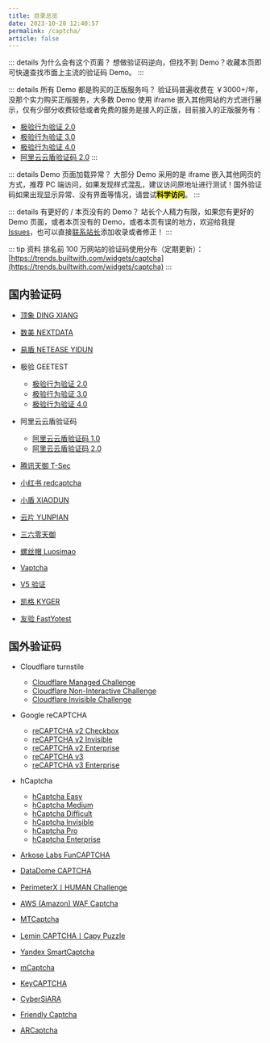 ```yaml
---
title: 目录总览
date: 2023-10-20 12:40:57
permalink: /captcha/
article: false
---
```


::: details 为什么会有这个页面？
想做验证码逆向，但找不到 Demo？收藏本页即可快速查找市面上主流的验证码 Demo。
:::

::: details 所有 Demo 都是购买的正版服务吗？
验证码普遍收费在 ￥3000+/年，没那个实力购买正版服务，大多数 Demo 使用 iframe 嵌入其他网站的方式进行展示，仅有少部分收费较低或者免费的服务是接入的正版，目前接入的正版服务有：
- [极验行为验证 2.0](/captcha/geetest-v2/)
- [极验行为验证 3.0](/captcha/geetest-v3/)
- [极验行为验证 4.0](/captcha/geetest-v4/)
- [阿里云云盾验证码 2.0](/captcha/aliyun-v2/)
:::

::: details Demo 页面加载异常？
大部分 Demo 采用的是 iframe 嵌入其他网页的方式，推荐 PC 端访问，如果发现样式混乱，建议访问原地址进行测试！国外验证码如果出现显示异常、没有界面等情况，请尝试<mark>**科学访问**</mark>。
:::

::: details 有更好的 / 本页没有的 Demo？
站长个人精力有限，如果您有更好的 Demo 页面，或者本页没有的 Demo，或者本页有误的地方，欢迎给我提 [Issues](https://github.com/TRHX/SpiderApi/issues)，也可以直接[联系站长](/#💡-反馈交流)添加收录或者修正！
:::

::: tip 资料
排名前 100 万网站的验证码使用分布（定期更新）：[https://trends.builtwith.com/widgets/captcha](https://trends.builtwith.com/widgets/captcha)
:::

## 国内验证码

- [顶象 DING XIANG](/captcha/dingxiang/)
- [数美 NEXTDATA](/captcha/shumei/)
- [易盾 NETEASE YIDUN](/captcha/yidun/)

- 极验 GEETEST
    - [极验行为验证 2.0](/captcha/geetest-v2/)
    - [极验行为验证 3.0](/captcha/geetest-v3/)
    - [极验行为验证 4.0](/captcha/geetest-v4/)

- 阿里云云盾验证码
  - [阿里云云盾验证码 1.0](/captcha/aliyun-v1/)
  - [阿里云云盾验证码 2.0](/captcha/aliyun-v2/)

- [腾讯天御 T-Sec](/captcha/tencent/)
- [小红书 redcaptcha](/captcha/redcaptcha/)
- [小盾 XIAODUN](/captcha/xiaodun/)
- [云片 YUNPIAN](/captcha/yunpian/)
- [三六零天御](/captcha/360/)
- [螺丝帽 Luosimao](/captcha/luosimao/)
- [Vaptcha](/captcha/vaptcha/)
- [V5 验证](/captcha/verify5/)
- [凯格 KYGER](/captcha/kgcaptcha/)
- [友验 FastYotest](/captcha/fastyotest/)

## 国外验证码

- Cloudflare turnstile
    - [Cloudflare Managed Challenge](/captcha/cloudflare-managed/)
    - [Cloudflare Non-Interactive Challenge](/captcha/cloudflare-non-interactive/)
    - [Cloudflare Invisible Challenge](/captcha/cloudflare-invisible/)

- Google reCAPTCHA
    - [reCAPTCHA v2 Checkbox](/captcha/recaptcha-v2-checkbox/)
    - [reCAPTCHA v2 Invisible](/captcha/recaptcha-v2-invisible/)
    - [reCAPTCHA v2 Enterprise](/captcha/recaptcha-v2-enterprise/)
    - [reCAPTCHA v3](/captcha/recaptcha-v3/)
    - [reCAPTCHA v3 Enterprise](/captcha/recaptcha-v3-enterprise/)

- hCaptcha
    - [hCaptcha Easy](/captcha/hcaptcha-easy/)
    - [hCaptcha Medium](/captcha/hcaptcha-medium/)
    - [hCaptcha Difficult](/captcha/hcaptcha-difficult/)
    - [hCaptcha Invisible](/captcha/hcaptcha-invisible/)
    - [hCaptcha Pro](/captcha/hcaptcha-pro/)
    - [hCaptcha Enterprise](/captcha/hcaptcha-enterprise/)

- [Arkose Labs FunCAPTCHA](/captcha/funcaptcha/)
- [DataDome CAPTCHA](/captcha/datadome/)
- [PerimeterX丨HUMAN Challenge](/captcha/perimeterx/)
- [AWS (Amazon) WAF Captcha](/captcha/aws/)
- [MTCaptcha](/captcha/mtcaptcha/)
- [Lemin CAPTCHA丨Capy Puzzle](/captcha/lemin/)
- [Yandex SmartCaptcha](/captcha/yandex/)
- [mCaptcha](/captcha/mcaptcha/)
- [KeyCAPTCHA](/captcha/keycaptcha/)
- [CyberSiARA](/captcha/cybersiara/)
- [Friendly Captcha](/captcha/friendly-captcha/)
- [ARCaptcha](/captcha/arcaptcha/)

